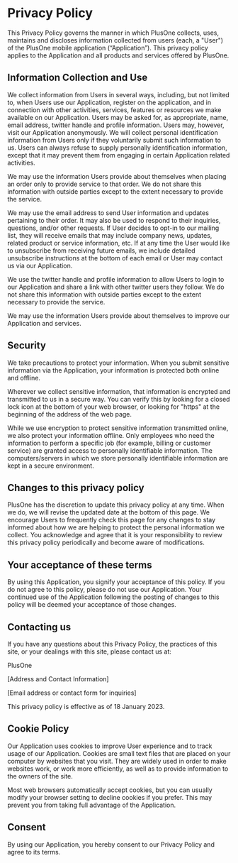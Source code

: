 # Privacy Policy

This Privacy Policy governs the manner in which PlusOne collects, uses, maintains and discloses information collected from users (each, a "User") of the PlusOne mobile application (“Application”). This privacy policy applies to the Application and all products and services offered by PlusOne.

## Information Collection and Use

We collect information from Users in several ways, including, but not limited to, when Users use our Application, register on the application, and in connection with other activities, services, features or resources we make available on our Application. Users may be asked for, as appropriate, name, email address, twitter handle and profile information. Users may, however, visit our Application anonymously. We will collect personal identification information from Users only if they voluntarily submit such information to us. Users can always refuse to supply personally identification information, except that it may prevent them from engaging in certain Application related activities.

We may use the information Users provide about themselves when placing an order only to provide service to that order. We do not share this information with outside parties except to the extent necessary to provide the service.

We may use the email address to send User information and updates pertaining to their order. It may also be used to respond to their inquiries, questions, and/or other requests. If User decides to opt-in to our mailing list, they will receive emails that may include company news, updates, related product or service information, etc. If at any time the User would like to unsubscribe from receiving future emails, we include detailed unsubscribe instructions at the bottom of each email or User may contact us via our Application.

We use the twitter handle and profile information to allow Users to login to our Application and share a link with other twitter users they follow. We do not share this information with outside parties except to the extent necessary to provide the service.

We may use the information Users provide about themselves to improve our Application and services.

## Security

We take precautions to protect your information. When you submit sensitive information via the Application, your information is protected both online and offline.

Wherever we collect sensitive information, that information is encrypted and transmitted to us in a secure way. You can verify this by looking for a closed lock icon at the bottom of your web browser, or looking for "https" at the beginning of the address of the web page.

While we use encryption to protect sensitive information transmitted online, we also protect your information offline. Only employees who need the information to perform a specific job (for example, billing or customer service) are granted access to personally identifiable information. The computers/servers in which we store personally identifiable information are kept in a secure environment.

## Changes to this privacy policy

PlusOne has the discretion to update this privacy policy at any time. When we do, we will revise the updated date at the bottom of this page. We encourage Users to frequently check this page for any changes to stay informed about how we are helping to protect the personal information we collect. You acknowledge and agree that it is your responsibility to review this privacy policy periodically and become aware of modifications.

## Your acceptance of these terms

By using this Application, you signify your acceptance of this policy. If you do not agree to this policy, please do not use our Application. Your continued use of the Application following the posting of changes to this policy will be deemed your acceptance of those changes.

## Contacting us

If you have any questions about this Privacy Policy, the practices of this site, or your dealings with this site, please contact us at:

PlusOne

[Address and Contact Information]

[Email address or contact form for inquiries]

This privacy policy is effective as of 18 January 2023.

## Cookie Policy

Our Application uses cookies to improve User experience and to track usage of our Application. Cookies are small text files that are placed on your computer by websites that you visit. They are widely used in order to make websites work, or work more efficiently, as well as to provide information to the owners of the site.

Most web browsers automatically accept cookies, but you can usually modify your browser setting to decline cookies if you prefer. This may prevent you from taking full advantage of the Application.

## Consent

By using our Application, you hereby consent to our Privacy Policy and agree to its terms.
